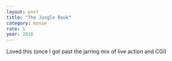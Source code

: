 ```yaml
---
layout: post
title: "The Jungle Book"
category: movie
rate: 1
year: 2016
---
```


Loved this (once I got past the jarring mix of live action and CGI)
